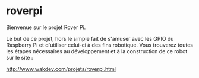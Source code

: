 roverpi
=======

Bienvenue sur le projet Rover Pi.

Le but de ce projet, hors le simple fait de s'amuser avec les GPIO du Raspberry Pi et d'utiliser celui-ci à des fins robotique.
Vous trouverez toutes les étapes nécessaires au développement et à la construction de ce robot sur le site : 

http://www.wakdev.com/projets/roverpi.html
